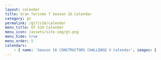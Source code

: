 ```yaml
---
layout: calendar
title: Gran Turismo 7 Season 16 Calendar
category: gt
permalink: /gt7/s16/calendar
menu_title: GT S16 Calendar
menu_icon: /assets/site-img/gt.png
menu_hide: true
menu_order: 5
calendars:
    - { name: 'Season 16 CONSTRUCTORS CHALLENGE V Calendar', images: ['/assets/site-img/PSGL_CC5_Calendar.png'], width: 1366, height: 768 }
---
```

